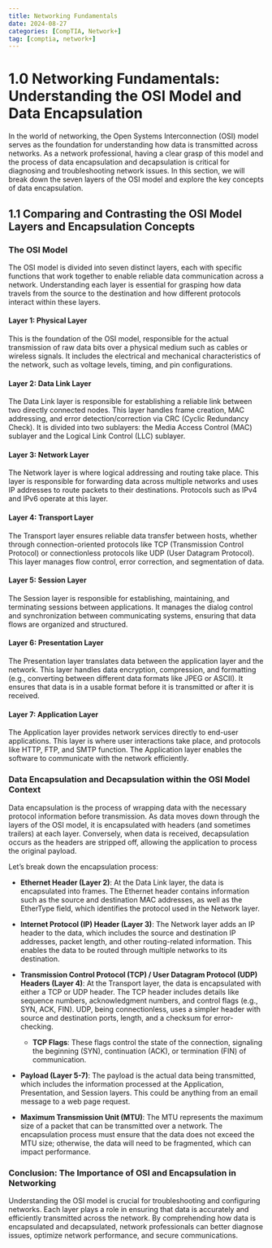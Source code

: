 ```yaml
---
title: Networking Fundamentals
date: 2024-08-27
categories: [CompTIA, Network+]
tag: [comptia, network+]
---
```


# 1.0 Networking Fundamentals: Understanding the OSI Model and Data Encapsulation

In the world of networking, the Open Systems Interconnection (OSI) model serves as the foundation for understanding how data is transmitted across networks. As a network professional, having a clear grasp of this model and the process of data encapsulation and decapsulation is critical for diagnosing and troubleshooting network issues. In this section, we will break down the seven layers of the OSI model and explore the key concepts of data encapsulation.

## 1.1 Comparing and Contrasting the OSI Model Layers and Encapsulation Concepts

### The OSI Model

The OSI model is divided into seven distinct layers, each with specific functions that work together to enable reliable data communication across a network. Understanding each layer is essential for grasping how data travels from the source to the destination and how different protocols interact within these layers.

#### Layer 1: Physical Layer

This is the foundation of the OSI model, responsible for the actual transmission of raw data bits over a physical medium such as cables or wireless signals. It includes the electrical and mechanical characteristics of the network, such as voltage levels, timing, and pin configurations.

#### Layer 2: Data Link Layer

The Data Link layer is responsible for establishing a reliable link between two directly connected nodes. This layer handles frame creation, MAC addressing, and error detection/correction via CRC (Cyclic Redundancy Check). It is divided into two sublayers: the Media Access Control (MAC) sublayer and the Logical Link Control (LLC) sublayer.

#### Layer 3: Network Layer

The Network layer is where logical addressing and routing take place. This layer is responsible for forwarding data across multiple networks and uses IP addresses to route packets to their destinations. Protocols such as IPv4 and IPv6 operate at this layer.

#### Layer 4: Transport Layer

The Transport layer ensures reliable data transfer between hosts, whether through connection-oriented protocols like TCP (Transmission Control Protocol) or connectionless protocols like UDP (User Datagram Protocol). This layer manages flow control, error correction, and segmentation of data.

#### Layer 5: Session Layer

The Session layer is responsible for establishing, maintaining, and terminating sessions between applications. It manages the dialog control and synchronization between communicating systems, ensuring that data flows are organized and structured.

#### Layer 6: Presentation Layer

The Presentation layer translates data between the application layer and the network. This layer handles data encryption, compression, and formatting (e.g., converting between different data formats like JPEG or ASCII). It ensures that data is in a usable format before it is transmitted or after it is received.

#### Layer 7: Application Layer

The Application layer provides network services directly to end-user applications. This layer is where user interactions take place, and protocols like HTTP, FTP, and SMTP function. The Application layer enables the software to communicate with the network efficiently.

### Data Encapsulation and Decapsulation within the OSI Model Context

Data encapsulation is the process of wrapping data with the necessary protocol information before transmission. As data moves down through the layers of the OSI model, it is encapsulated with headers (and sometimes trailers) at each layer. Conversely, when data is received, decapsulation occurs as the headers are stripped off, allowing the application to process the original payload.

Let’s break down the encapsulation process:

- **Ethernet Header (Layer 2)**: At the Data Link layer, the data is encapsulated into frames. The Ethernet header contains information such as the source and destination MAC addresses, as well as the EtherType field, which identifies the protocol used in the Network layer.
  
- **Internet Protocol (IP) Header (Layer 3)**: The Network layer adds an IP header to the data, which includes the source and destination IP addresses, packet length, and other routing-related information. This enables the data to be routed through multiple networks to its destination.
  
- **Transmission Control Protocol (TCP) / User Datagram Protocol (UDP) Headers (Layer 4)**: At the Transport layer, the data is encapsulated with either a TCP or UDP header. The TCP header includes details like sequence numbers, acknowledgment numbers, and control flags (e.g., SYN, ACK, FIN). UDP, being connectionless, uses a simpler header with source and destination ports, length, and a checksum for error-checking.

  - **TCP Flags**: These flags control the state of the connection, signaling the beginning (SYN), continuation (ACK), or termination (FIN) of communication.
  
- **Payload (Layer 5-7)**: The payload is the actual data being transmitted, which includes the information processed at the Application, Presentation, and Session layers. This could be anything from an email message to a web page request.

- **Maximum Transmission Unit (MTU)**: The MTU represents the maximum size of a packet that can be transmitted over a network. The encapsulation process must ensure that the data does not exceed the MTU size; otherwise, the data will need to be fragmented, which can impact performance.

### Conclusion: The Importance of OSI and Encapsulation in Networking

Understanding the OSI model is crucial for troubleshooting and configuring networks. Each layer plays a role in ensuring that data is accurately and efficiently transmitted across the network. By comprehending how data is encapsulated and decapsulated, network professionals can better diagnose issues, optimize network performance, and secure communications.



